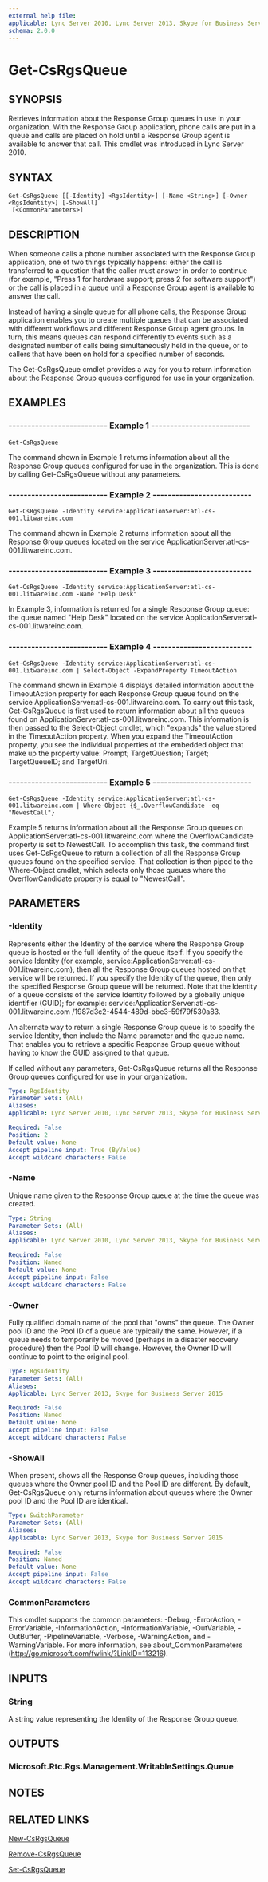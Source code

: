 ```yaml
---
external help file: 
applicable: Lync Server 2010, Lync Server 2013, Skype for Business Server 2015
schema: 2.0.0
---
```


# Get-CsRgsQueue

## SYNOPSIS
Retrieves information about the Response Group queues in use in your organization.
With the Response Group application, phone calls are put in a queue and calls are placed on hold until a Response Group agent is available to answer that call.
This cmdlet was introduced in Lync Server 2010.


## SYNTAX

```
Get-CsRgsQueue [[-Identity] <RgsIdentity>] [-Name <String>] [-Owner <RgsIdentity>] [-ShowAll]
 [<CommonParameters>]
```

## DESCRIPTION
When someone calls a phone number associated with the Response Group application, one of two things typically happens: either the call is transferred to a question that the caller must answer in order to continue (for example, "Press 1 for hardware support; press 2 for software support") or the call is placed in a queue until a Response Group agent is available to answer the call.

Instead of having a single queue for all phone calls, the Response Group application enables you to create multiple queues that can be associated with different workflows and different Response Group agent groups.
In turn, this means queues can respond differently to events such as a designated number of calls being simultaneously held in the queue, or to callers that have been on hold for a specified number of seconds.

The Get-CsRgsQueue cmdlet provides a way for you to return information about the Response Group queues configured for use in your organization.


## EXAMPLES

### -------------------------- Example 1 --------------------------
```
Get-CsRgsQueue
```

The command shown in Example 1 returns information about all the Response Group queues configured for use in the organization.
This is done by calling Get-CsRgsQueue without any parameters.

### -------------------------- Example 2 --------------------------
```
Get-CsRgsQueue -Identity service:ApplicationServer:atl-cs-001.litwareinc.com
```

The command shown in Example 2 returns information about all the Response Group queues located on the service ApplicationServer:atl-cs-001.litwareinc.com.

### -------------------------- Example 3 --------------------------
```
Get-CsRgsQueue -Identity service:ApplicationServer:atl-cs-001.litwareinc.com -Name "Help Desk"
```

In Example 3, information is returned for a single Response Group queue: the queue named "Help Desk" located on the service ApplicationServer:atl-cs-001.litwareinc.com.

### -------------------------- Example 4 --------------------------
```
Get-CsRgsQueue -Identity service:ApplicationServer:atl-cs-001.litwareinc.com | Select-Object -ExpandProperty TimeoutAction
```

The command shown in Example 4 displays detailed information about the TimeoutAction property for each Response Group queue found on the service ApplicationServer:atl-cs-001.litwareinc.com.
To carry out this task, Get-CsRgsQueue is first used to return information about all the queues found on ApplicationServer:atl-cs-001.litwareinc.com.
This information is then passed to the Select-Object cmdlet, which "expands" the value stored in the TimeoutAction property.
When you expand the TimeoutAction property, you see the individual properties of the embedded object that make up the property value: Prompt; TargetQuestion; Target; TargetQueueID; and TargetUri.

### -------------------------- Example 5 --------------------------
```
Get-CsRgsQueue -Identity service:ApplicationServer:atl-cs-001.litwareinc.com | Where-Object {$_.OverflowCandidate -eq "NewestCall"}
```

Example 5 returns information about all the Response Group queues on ApplicationServer:atl-cs-001.litwareinc.com where the OverflowCandidate property is set to NewestCall.
To accomplish this task, the command first uses Get-CsRgsQueue to return a collection of all the Response Group queues found on the specified service.
That collection is then piped to the Where-Object cmdlet, which selects only those queues where the OverflowCandidate property is equal to "NewestCall".



## PARAMETERS

### -Identity
Represents either the Identity of the service where the Response Group queue is hosted or the full Identity of the queue itself.
If you specify the service Identity (for example, service:ApplicationServer:atl-cs-001.litwareinc.com), then all the Response Group queues hosted on that service will be returned.
If you specify the Identity of the queue, then only the specified Response Group queue will be returned.
Note that the Identity of a queue consists of the service Identity followed by a globally unique identifier (GUID); for example: service:ApplicationServer:atl-cs-001.litwareinc.com /1987d3c2-4544-489d-bbe3-59f79f530a83.

An alternate way to return a single Response Group queue is to specify the service Identity, then include the Name parameter and the queue name.
That enables you to retrieve a specific Response Group queue without having to know the GUID assigned to that queue.

If called without any parameters, Get-CsRgsQueue returns all the Response Group queues configured for use in your organization.

```yaml
Type: RgsIdentity
Parameter Sets: (All)
Aliases: 
Applicable: Lync Server 2010, Lync Server 2013, Skype for Business Server 2015

Required: False
Position: 2
Default value: None
Accept pipeline input: True (ByValue)
Accept wildcard characters: False
```

### -Name
Unique name given to the Response Group queue at the time the queue was created.

```yaml
Type: String
Parameter Sets: (All)
Aliases: 
Applicable: Lync Server 2010, Lync Server 2013, Skype for Business Server 2015

Required: False
Position: Named
Default value: None
Accept pipeline input: False
Accept wildcard characters: False
```

### -Owner
Fully qualified domain name of the pool that "owns" the queue.
The Owner pool ID and the Pool ID of a queue are typically the same.
However, if a queue needs to temporarily be moved (perhaps in a disaster recovery procedure) then the Pool ID will change.
However, the Owner ID will continue to point to the original pool.

```yaml
Type: RgsIdentity
Parameter Sets: (All)
Aliases: 
Applicable: Lync Server 2013, Skype for Business Server 2015

Required: False
Position: Named
Default value: None
Accept pipeline input: False
Accept wildcard characters: False
```

### -ShowAll
When present, shows all the Response Group queues, including those queues where the Owner pool ID and the Pool ID are different.
By default, Get-CsRgsQueue only returns information about queues where the Owner pool ID and the Pool ID are identical.

```yaml
Type: SwitchParameter
Parameter Sets: (All)
Aliases: 
Applicable: Lync Server 2013, Skype for Business Server 2015

Required: False
Position: Named
Default value: None
Accept pipeline input: False
Accept wildcard characters: False
```

### CommonParameters
This cmdlet supports the common parameters: -Debug, -ErrorAction, -ErrorVariable, -InformationAction, -InformationVariable, -OutVariable, -OutBuffer, -PipelineVariable, -Verbose, -WarningAction, and -WarningVariable. For more information, see about_CommonParameters (http://go.microsoft.com/fwlink/?LinkID=113216).


## INPUTS

### String
A string value representing the Identity of the Response Group queue.


## OUTPUTS

### Microsoft.Rtc.Rgs.Management.WritableSettings.Queue


## NOTES


## RELATED LINKS

[New-CsRgsQueue]()

[Remove-CsRgsQueue]()

[Set-CsRgsQueue]()
